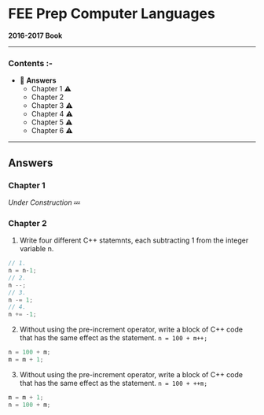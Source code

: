 # FEE Prep Computer Languages
**2016-2017 Book**
***
### **Contents :-**
*  :beginner: **Answers**
    * Chapter 1  :warning:
    * Chapter 2 
    * Chapter 3  :warning:
    * Chapter 4  :warning:
    * Chapter 5  :warning:
    * Chapter 6  :warning:

***
## Answers
### Chapter 1
_Under Construction_ :zzz:
### Chapter 2
1. Write four different C++ statemnts, each subtracting 1 from the integer variable n.
```c++
// 1.
n = n-1;
// 2.
n --;
// 3.
n -= 1;
// 4.
n += -1;

```
2. Without using the pre-increment operator, write a block of C++ code that has the same effect as the statement.
``` n = 100 + m++; ```
```c++
n = 100 + m;
m = m + 1;
```
3. Without using the pre-increment operator, write a block of C++ code that has the same effect as the statement.
``` n = 100 + ++m; ```
```c++
m = m + 1;
n = 100 + m;
```